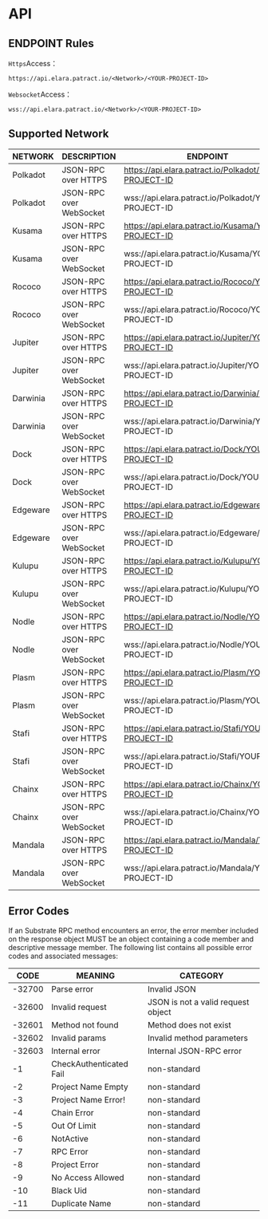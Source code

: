 # API

## ENDPOINT Rules

`Https`Access：
```
https://api.elara.patract.io/<Network>/<YOUR-PROJECT-ID>
```

`Websocket`Access：
```
wss://api.elara.patract.io/<Network>/<YOUR-PROJECT-ID>
```


##  Supported Network


| **NETWORK** | **DESCRIPTION**         | ENDPOINT                                              |
| ----------- | ----------------------- | ----------------------------------------------------- |
| Polkadot    | JSON-RPC over HTTPS     | https://api.elara.patract.io/Polkadot/YOUR-PROJECT-ID |
| Polkadot    | JSON-RPC over WebSocket | wss://api.elara.patract.io/Polkadot/YOUR-PROJECT-ID   |
| Kusama      | JSON-RPC over HTTPS     | https://api.elara.patract.io/Kusama/YOUR-PROJECT-ID   |
| Kusama      | JSON-RPC over WebSocket | wss://api.elara.patract.io/Kusama/YOUR-PROJECT-ID     |
| Rococo      | JSON-RPC over HTTPS     | https://api.elara.patract.io/Rococo/YOUR-PROJECT-ID   |
| Rococo      | JSON-RPC over WebSocket | wss://api.elara.patract.io/Rococo/YOUR-PROJECT-ID     |
| Jupiter      | JSON-RPC over HTTPS     | https://api.elara.patract.io/Jupiter/YOUR-PROJECT-ID   |
| Jupiter      | JSON-RPC over WebSocket | wss://api.elara.patract.io/Jupiter/YOUR-PROJECT-ID     |
| Darwinia      | JSON-RPC over HTTPS     | https://api.elara.patract.io/Darwinia/YOUR-PROJECT-ID   |
| Darwinia      | JSON-RPC over WebSocket | wss://api.elara.patract.io/Darwinia/YOUR-PROJECT-ID     |
| Dock      | JSON-RPC over HTTPS     | https://api.elara.patract.io/Dock/YOUR-PROJECT-ID   |
| Dock      | JSON-RPC over WebSocket | wss://api.elara.patract.io/Dock/YOUR-PROJECT-ID     |
| Edgeware      | JSON-RPC over HTTPS     | https://api.elara.patract.io/Edgeware/YOUR-PROJECT-ID   |
| Edgeware      | JSON-RPC over WebSocket | wss://api.elara.patract.io/Edgeware/YOUR-PROJECT-ID     |
| Kulupu      | JSON-RPC over HTTPS     | https://api.elara.patract.io/Kulupu/YOUR-PROJECT-ID   |
| Kulupu      | JSON-RPC over WebSocket | wss://api.elara.patract.io/Kulupu/YOUR-PROJECT-ID     |
| Nodle       | JSON-RPC over HTTPS     | https://api.elara.patract.io/Nodle/YOUR-PROJECT-ID   |
| Nodle       | JSON-RPC over WebSocket | wss://api.elara.patract.io/Nodle/YOUR-PROJECT-ID     |
| Plasm      | JSON-RPC over HTTPS     | https://api.elara.patract.io/Plasm/YOUR-PROJECT-ID   |
| Plasm      | JSON-RPC over WebSocket | wss://api.elara.patract.io/Plasm/YOUR-PROJECT-ID     |
| Stafi      | JSON-RPC over HTTPS     | https://api.elara.patract.io/Stafi/YOUR-PROJECT-ID   |
| Stafi      | JSON-RPC over WebSocket | wss://api.elara.patract.io/Stafi/YOUR-PROJECT-ID     |
| Chainx      | JSON-RPC over HTTPS     | https://api.elara.patract.io/Chainx/YOUR-PROJECT-ID   |
| Chainx      | JSON-RPC over WebSocket | wss://api.elara.patract.io/Chainx/YOUR-PROJECT-ID     |
| Mandala      | JSON-RPC over HTTPS     | https://api.elara.patract.io/Mandala/YOUR-PROJECT-ID   |
| Mandala      | JSON-RPC over WebSocket | wss://api.elara.patract.io/Mandala/YOUR-PROJECT-ID     |


## Error Codes

If an Substrate RPC method encounters an error, the error member included on the response object MUST be an object containing a code member and descriptive message member. The following list contains all possible error codes and associated messages:


| **CODE** | ****MEANING****         | **CATEGORY**                       |
| -------- | ----------------------- | ---------------------------------- |
| -32700   | Parse error             | Invalid JSON                       |
| -32600   | Invalid request         | JSON is not a valid request object |
| -32601   | Method not found        | Method does not exist              |
| -32602   | Invalid params          | Invalid method parameters          |
| -32603   | Internal error          | Internal JSON-RPC error            |
| -1       | CheckAuthenticated Fail | non-standard                       |
| -2       | Project Name Empty      | non-standard                       |
| -3       | Project Name Error!     | non-standard                       |
| -4       | Chain Error             | non-standard                       |
| -5       | Out Of Limit            | non-standard                       |
| -6       | NotActive               | non-standard                       |
| -7       | RPC Error               | non-standard                       |
| -8       | Project  Error          | non-standard                       |
| -9       | No Access Allowed       | non-standard                       |
| -10      | Black Uid               | non-standard                       |
| -11      | Duplicate Name          | non-standard                       |



